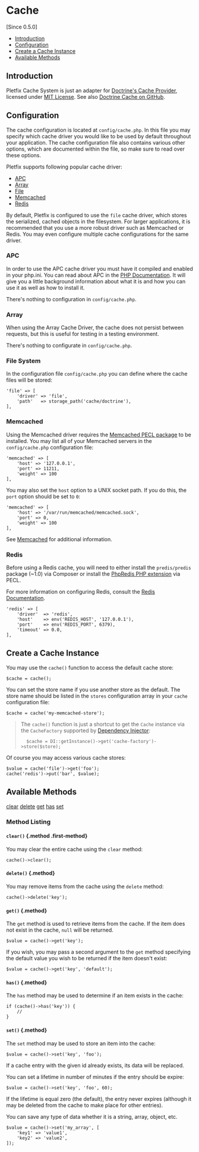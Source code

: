 # Cache

[Since 0.5.0]

- [Introduction](#introduction)
- [Configuration](#configuration)
- [Create a Cache Instance](#instance)
- [Available Methods](#available-methods)

<a name="introduction"></a>
## Introduction

Pletfix Cache System is just an adapter for [Doctrine's Cache Provider](http://doctrine-orm.readthedocs.io/projects/doctrine-orm/en/latest/reference/caching.html), 
licensed under [MIT License](https://github.com/doctrine/cache/blob/master/LICENSE). 
See also [Doctrine Cache on GitHub](https://github.com/doctrine/cache). 

<a name="configuration"></a>
## Configuration

The cache configuration is located at `config/cache.php`. In this file you may specify which cache driver you would like 
to be used by default throughout your application. The cache configuration file also contains various other options, 
which are documented within the file, so make sure to read over these options. 

Pletfix supports following popular cache driver:
- [APC](#configuration-apc)
- [Array](#configuration-array) 
- [File](#configuration-file)          
- [Memcached](#configuration-memcached)
- [Redis](#configuration-redis)
 
By default, Pletfix is configured to use the `file` cache driver, which stores the serialized, cached objects in the 
filesystem. For larger applications, it is recommended that you use a more robust driver such as Memcached or Redis. 
You may even configure multiple cache configurations for the same driver.

<a name="configuration-apc"></a>
### APC

In order to use the APC cache driver you must have it compiled and enabled in your php.ini. 
You can read about APC in the [PHP Documentation](http://us2.php.net/apc). 
It will give you a little background information about what it is and how you can use it as well as how to install it.

There's nothing to configuration in `config/cache.php`.

<a name="configuration-array"></a>
### Array

When using the Array Cache Driver, the cache does not persist between requests, but this is useful for testing in a 
testing environment.

There's nothing to configurate in `config/cache.php`.

<a name="configuration-file"></a>
### File System

In the configuration file `config/cache.php` you can define where the cache files will be stored:

    'file' => [
        'driver' => 'file',
        'path'   => storage_path('cache/doctrine'),
    ],
        
<a name="configuration-memcached"></a>
### Memcached

Using the Memcached driver requires the [Memcached PECL package](https://pecl.php.net/package/memcached) to be installed. 
You may list all of your Memcached servers in the `config/cache.php` configuration file:

    'memcached' => [
        'host' => '127.0.0.1',
        'port' => 11211,
        'weight' => 100
    ],

You may also set the `host` option to a UNIX socket path. If you do this, the `port` option should be set to `0`:

    'memcached' => [
        'host' => '/var/run/memcached/memcached.sock',
        'port' => 0,
        'weight' => 100
    ],

See [Memcached](https://memcached.org) for additional information.

<a name="configuration-redis"></a>
### Redis

Before using a Redis cache, you will need to either install the `predis/predis` package (~1.0) via Composer or install 
the [PhpRedis PHP extension](https://github.com/phpredis/phpredis) via PECL.

For more information on configuring Redis, consult the [Redis Documentation](https://redis.io/documentation).

    'redis' => [
        'driver'  => 'redis',
        'host'    => env('REDIS_HOST', '127.0.0.1'),
        'port'    => env('REDIS_PORT', 6379),
        'timeout' => 0.0,
    ],
    
<a name="instance"></a>
## Create a Cache Instance

You may use the `cache()` function to access the default cache store:

    $cache = cache();
    
You can set the store name if you use another store as the default. The store name should be listed in the `stores` 
configuration array in your `cache` configuration file:
    
    $cache = cache('my-memcached-store');
    
> The `cache()` function is just a shortcut to get the `Cache` instance via the `CacheFactory` supported by 
> [Dependency Injector](di): 
>    
>       $cache = DI::getInstance()->get('cache-factory')->store($store);

Of course you may access various cache stores:

    $value = cache('file')->get('foo');
    cache('redis')->put('bar', $value);

<a name="available-methods"></a>
## Available Methods

<div class="method-list" markdown="1">

[clear](#method-clear)
[delete](#method-delete)
[get](#method-get)
[has](#method-has)
[set](#method-set)

</div>

<a name="method-listing"></a>
### Method Listing

<a name="method-clear"></a>
#### `clear()` {.method .first-method}

You may clear the entire cache using the `clear` method:

    cache()->clear();

<a name="method-delete"></a>
#### `delete()` {.method}

You may remove items from the cache using the `delete` method:

    cache()->delete('key');

<a name="method-get"></a>
#### `get()` {.method}

The `get` method is used to retrieve items from the cache. If the item does not exist in the cache, `null` will be 
returned. 

    $value = cache()->get('key');

If you wish, you may pass a second argument to the `get` method specifying the default value you wish to be returned if 
the item doesn't exist:

    $value = cache()->get('key', 'default');

<a name="method-has"></a>
#### `has()` {.method}

The `has` method may be used to determine if an item exists in the cache:

    if (cache()->has('key')) {
        //
    }

<a name="method-set"></a>
#### `set()` {.method}

The `set` method may be used to store an item into the cache: 

    $value = cache()->set('key', 'foo');
    
If a cache entry with the given id already exists, its data will be replaced.    
        
You can set a lifetime in number of minutes if the entry should be expire:
         
    $value = cache()->set('key', 'foo', 60);

If the lifetime is equal zero (the default), the entry never expires (although it may be deleted from the cache to make 
place for other entries).
    
You can save any type of data whether it is a string, array, object, etc. 

    $value = cache()->set('my_array', [
        'key1' => 'value1',
        'key2' => 'value2',
    ]);
